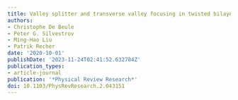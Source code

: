 ```yaml
---
title: Valley splitter and transverse valley focusing in twisted bilayer graphene
authors:
- Christophe De Beule
- Peter G. Silvestrov
- Ming-Hao Liu
- Patrik Recher
date: '2020-10-01'
publishDate: '2023-11-24T02:41:52.632784Z'
publication_types:
- article-journal
publication: '*Physical Review Research*'
doi: 10.1103/PhysRevResearch.2.043151
---
```

